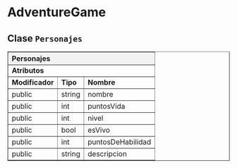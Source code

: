 # AdventureGame

<!-- Diagrama UML en HTML -->
<h2>Clase <code>Personajes</code></h2>

<table border="1" style="border-collapse: collapse; width: 100%; text-align: left;">
  <thead>
    <tr style="background-color: #f2f2f2;">
      <th colspan="3">Personajes</th>
    </tr>
  </thead>
  <tbody>
    <!-- Atributos -->
    <tr>
      <td colspan="3" style="font-weight: bold;">Atributos</td>
    </tr>
    <tr>
      <td><b>Modificador</b></td>
      <td><b>Tipo</b></td>
      <td><b>Nombre</b></td>
    </tr>
    <tr>
      <td>public</td>
      <td>string</td>
      <td>nombre</td>
    </tr>
    <tr>
      <td>public</td>
      <td>int</td>
      <td>puntosVida</td>
    </tr>
    <tr>
      <td>public</td>
      <td>int</td>
      <td>nivel</td>
    </tr>
    <tr>
      <td>public</td>
      <td>bool</td>
      <td>esVivo</td>
    </tr>
    <tr>
      <td>public</td>
      <td>int</td>
      <td>puntosDeHabilidad</td>
    </tr>
    <tr>
      <td>public</td>
      <td>string</td>
      <td>descripcion</td>
    </tr>
  </tbody>
</table>

